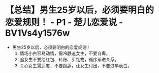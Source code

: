 # 【总结】男生25岁以后，必须要明白的恋爱规则！ - P1 - 楚儿恋爱说 - BV1Vs4y1576w

-   男生25岁以后，必须要明白的恋爱规则！
    1.  情场小白容易动情，需冷静追女生，不要自卑。
    2.  追女生不要给红包、转账、买礼物，循序渐进关系。
    3.  关心女生需适度，不要跪舔，让女生付出，不要过早表白。